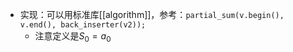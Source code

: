 - 实现：可以用标准库[[algorithm]]，参考：`partial_sum(v.begin(), v.end(), back_inserter(v2));`
  - 注意定义是$S_0=a_0$